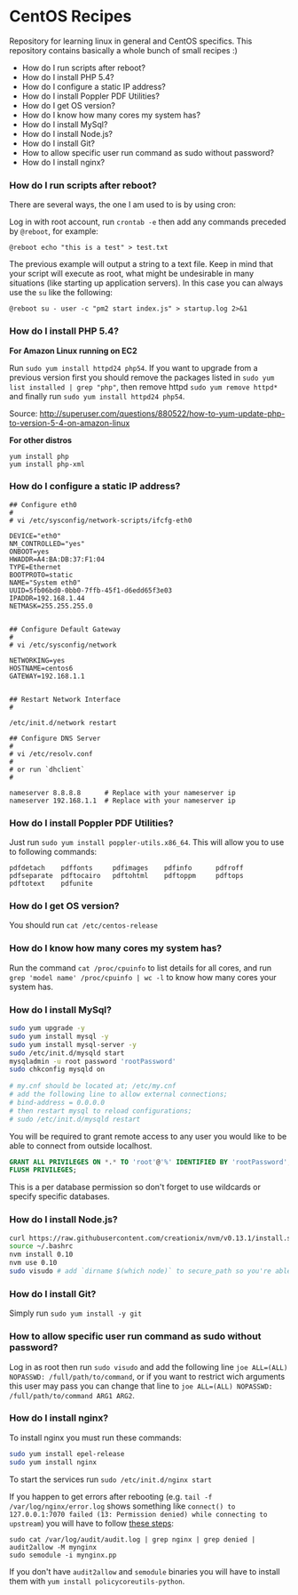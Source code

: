 # CentOS Recipes
Repository for learning linux in general and CentOS specifics. This repository contains basically a whole bunch of small recipes :)
 
 - How do I run scripts after reboot?
 - How do I install PHP 5.4?
 - How do I configure a static IP address?
 - How do I install Poppler PDF Utilities?
 - How do I get OS version?
 - How do I know how many cores my system has?
 - How do I install MySql?
 - How do I install Node.js?
 - How do I install Git?
 - How to allow specific user run command as sudo without password?
 - How do I install nginx?

### How do I run scripts after reboot?

There are several ways, the one I am used to is by using cron:

Log in with root account, run `crontab -e` then add any commands preceded by `@reboot`, for example:

```shell
@reboot echo "this is a test" > test.txt
```

The previous example will output a string to a text file. Keep in mind that your script will execute as root, what might be undesirable in many situations (like starting up application servers). In this case you can always use the `su` like the following:

```shell
@reboot su - user -c "pm2 start index.js" > startup.log 2>&1
```

### How do I install PHP 5.4?

**For Amazon Linux running on EC2**

Run `sudo yum install httpd24 php54`. If you want to upgrade from a previous version first you should remove the packages listed in `sudo yum list installed | grep "php"`, then remove httpd `sudo yum remove httpd*` and finally run `sudo yum install httpd24 php54`.

Source: http://superuser.com/questions/880522/how-to-yum-update-php-to-version-5-4-on-amazon-linux

**For other distros**

```shell
yum install php
yum install php-xml
```

### How do I configure a static IP address?

```plain
## Configure eth0
#
# vi /etc/sysconfig/network-scripts/ifcfg-eth0
 
DEVICE="eth0"
NM_CONTROLLED="yes"
ONBOOT=yes
HWADDR=A4:BA:DB:37:F1:04
TYPE=Ethernet
BOOTPROTO=static
NAME="System eth0"
UUID=5fb06bd0-0bb0-7ffb-45f1-d6edd65f3e03
IPADDR=192.168.1.44
NETMASK=255.255.255.0
 
 
## Configure Default Gateway
#
# vi /etc/sysconfig/network
 
NETWORKING=yes
HOSTNAME=centos6
GATEWAY=192.168.1.1
 
 
## Restart Network Interface
#
 
/etc/init.d/network restart
 
## Configure DNS Server
#
# vi /etc/resolv.conf
#
# or run `dhclient`
#
 
nameserver 8.8.8.8      # Replace with your nameserver ip
nameserver 192.168.1.1  # Replace with your nameserver ip
```

### How do I install Poppler PDF Utilities?
Just run `sudo yum install poppler-utils.x86_64`. This will allow you to use to following commands:
```
pdfdetach    pdffonts     pdfimages    pdfinfo      pdfroff      
pdfseparate  pdftocairo   pdftohtml    pdftoppm     pdftops      
pdftotext    pdfunite
```

### How do I get OS version?

You should run `cat /etc/centos-release`

### How do I know how many cores my system has?

Run the command `cat /proc/cpuinfo` to list details for all cores, and run `grep 'model name' /proc/cpuinfo | wc -l` to know how many cores your system has.

### How do I install MySql?

```bash
sudo yum upgrade -y
sudo yum install mysql -y
sudo yum install mysql-server -y
sudo /etc/init.d/mysqld start
mysqladmin -u root password 'rootPassword'
sudo chkconfig mysqld on
 
# my.cnf should be located at; /etc/my.cnf
# add the following line to allow external connections; 
# bind-address = 0.0.0.0
# then restart mysql to reload configurations; 
# sudo /etc/init.d/mysqld restart
```

You will be required to grant remote access to any user you would like to be able to connect from outside localhost.

```sql
GRANT ALL PRIVILEGES ON *.* TO 'root'@'%' IDENTIFIED BY 'rootPassword';
FLUSH PRIVILEGES;
```

This is a per database permission so don't forget to use wildcards or specify specific databases.

### How do I install Node.js?

```bash
curl https://raw.githubusercontent.com/creationix/nvm/v0.13.1/install.sh | bash
source ~/.bashrc
nvm install 0.10
nvm use 0.10
sudo visudo # add `dirname $(which node)` to secure_path so you're able to `sudo node` and `sudo npm`
```

### How do I install Git?

Simply run `sudo yum install -y git`

### How to allow specific user run command as sudo without password?

Log in as root then run `sudo visudo` and add the following line `joe ALL=(ALL) NOPASSWD: /full/path/to/command`, or if you want to restrict wich arguments this user may pass you can change that line to `joe ALL=(ALL) NOPASSWD: /full/path/to/command ARG1 ARG2`.

### How do I install nginx?

To install nginx you must run these commands:

```bash
sudo yum install epel-release
sudo yum install nginx
```

To start the services run `sudo /etc/init.d/nginx start`

If you happen to get errors after rebooting (e.g. `tail -f /var/log/nginx/error.log` shows something like `connect() to 127.0.0.1:7070 failed (13: Permission denied) while connecting to upstream`) you will have to follow [these steps](http://stackoverflow.com/a/24830777/91403): 

```shell
sudo cat /var/log/audit/audit.log | grep nginx | grep denied | audit2allow -M mynginx
sudo semodule -i mynginx.pp
```

If you don't have `audit2allow` and `semodule` binaries you will have to install them with `yum install policycoreutils-python`.
